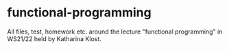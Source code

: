 # functional-programming
All files, test, homework etc. around the lecture "functional programming" in WS21/22 held by Katharina Klost.
